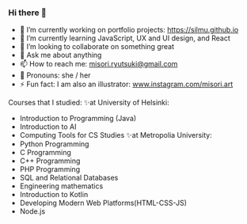 ### Hi there 👋

- 🔭 I’m currently working on portfolio projects: https://silmu.github.io
- 🌱 I’m currently learning JavaScript, UX and UI design, and React
- 👯 I’m looking to collaborate on something great
- 💬 Ask me about anything
- 📫 How to reach me: misori.ryutsuki@gmail.com
- 👾 Pronouns: she / her
- ⚡ Fun fact: I am also an illustrator: www.instagram.com/misori.art

Courses that I studied:
✨at University of Helsinki:
  - Introduction to Programming (Java)
  - Introduction to AI
  - Computing Tools for CS Studies
✨at Metropolia University:
  - Python Programming
  - C Programming
  - C++ Programming  
  - PHP Programming
  - SQL and Relational Databases
  - Engineering mathematics
  - Introduction to Kotlin
  - Developing Modern Web Platforms(HTML-CSS-JS)
  - Node.js
